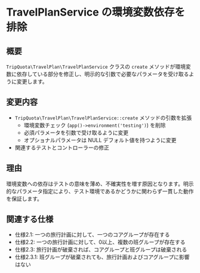 # TravelPlanService の環境変数依存を排除

## 概要
`TripQuota\TravelPlan\TravelPlanService` クラスの `create` メソッドが環境変数に依存している部分を修正し、明示的な引数で必要なパラメータを受け取るように変更します。

## 変更内容
- `TripQuota\TravelPlan\TravelPlanService::create` メソッドの引数を拡張
  - 環境変数チェック (`app()->environment('testing')`) を削除
  - 必須パラメータを引数で受け取るように変更
  - オプショナルパラメータは NULL デフォルト値を持つように変更
- 関連するテストとコントローラーの修正

## 理由
環境変数への依存はテストの意味を薄め、不確実性を増す原因となります。明示的なパラメータ指定により、テスト環境であるかどうかに関わらず一貫した動作を保証します。

## 関連する仕様
- 仕様2.1: 一つの旅行計画に対して、一つのコアグループが存在する
- 仕様2.2: 一つの旅行計画に対して、0以上、複数の班グループが存在する
- 仕様2.3: 旅行計画が破棄されば、コアグループと班グループは破棄される
- 仕様2.3.1: 班グループが破棄されても、旅行計画およびコアグループに影響はない 